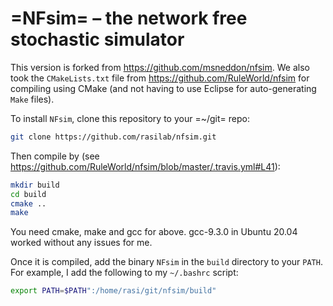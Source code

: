 # =NFsim= – the network free stochastic simulator

This version is forked from https://github.com/msneddon/nfsim.
We also took the `CMakeLists.txt` file from  https://github.com/RuleWorld/nfsim  for compiling using CMake (and not having to use Eclipse for auto-generating `Make` files).

To install `NFsim`, clone this repository to your =~/git= repo:

```bash
git clone https://github.com/rasilab/nfsim.git
```

Then compile by (see https://github.com/RuleWorld/nfsim/blob/master/.travis.yml#L41):

```bash
mkdir build
cd build
cmake ..
make
```

You need cmake, make and gcc for above. gcc-9.3.0 in Ubuntu 20.04 worked without any issues for me.

Once it is compiled, add the binary `NFsim` in the `build` directory to your `PATH`.
For example, I add the following to my `~/.bashrc` script:

```bash
export PATH=$PATH":/home/rasi/git/nfsim/build"
```
